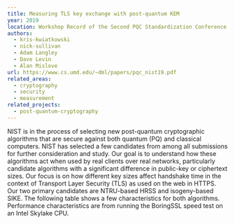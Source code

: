 ```yaml
---
title: Measuring TLS key exchange with post-quantum KEM
year: 2019
location: Workshop Record of the Second PQC Standardization Conference. 2019.
authors:
  - kris-kwiatkowski
  - nick-sullivan
  - Adam Langley
  - Dave Levin
  - Alan Mislove
url: https://www.cs.umd.edu/~dml/papers/pqc_nist19.pdf
related_areas:
  - cryptography
  - security
  - measurement
related_projects:
  - post-quantum-cryptography
---
```


NIST is in the process of selecting new post-quantum cryptographic algorithms that are secure against both quantum (PQ) and classical computers. NIST has selected a few candidates from among all submissions for further consideration and study.
Our goal is to understand how these algorithms act when used by real clients over real networks, particularly candidate algorithms with a significant difference in public-key or ciphertext sizes. Our focus is on how different key sizes affect handshake time in the context of Transport Layer Security (TLS) as used on the web in HTTPS. Our two primary candidates are NTRU-based HRSS and isogeny-based SIKE. The following table shows a few characteristics for both algorithms. Performance characteristics are from running the BoringSSL speed test on an Intel Skylake CPU.
